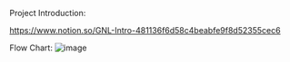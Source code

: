 Project Introduction:

https://www.notion.so/GNL-Intro-481136f6d58c4beabfe9f8d52355cec6

Flow Chart:
![image](https://user-images.githubusercontent.com/83692797/121798302-6ea27780-cc60-11eb-9402-ff801ebee2db.png)
